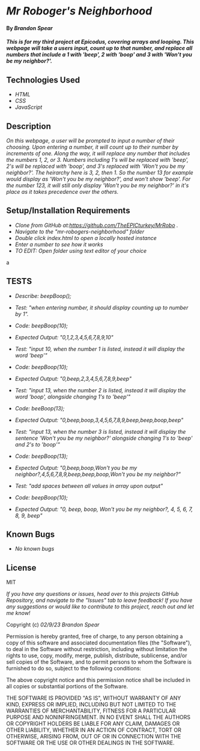 # _Mr Roboger's Neighborhood_

#### By _Brandon Spear_

#### _This is for my third project at Epicodus, covering arrays and looping. This webpage will take a users input, count up to that number, and replace all numbers that include a 1 with 'beep', 2 with 'boop' and 3 with 'Won't you be my neighbor?'._

## Technologies Used

* _HTML_
* _CSS_
* _JavaScript_

## Description

_On this webpage, a user will be prompted to input a number of their choosing. Upon entering a number, it will count up to their number by increments of one. Along the way, it will replace any number that includes the numbers 1, 2, or 3. Numbers including 1's will be replaced with 'beep', 2's will be replaced with 'boop', and 3's replaced with 'Won't you be my neighbor?'. The heirarchy here is 3, 2, then 1. So the number 13 for example would display as 'Won't you be my neighbor?', and won't show 'beep'. For the number 123, it will still only display 'Won't you be my neighbor?' in it's place as it takes precedence over the others._

## Setup/Installation Requirements

* _Clone from GitHub at:https://github.com/TheEPICturkey/MrRobo ._
* _Navigate to the "mr-robogers-neighborhood" folder_
* _Double click index.html to open a locally hosted instance_
* _Enter a number to see how it works_
* _TO EDIT: Open folder using text editor of your choice_

a
## TESTS

* _Describe: beepBoop();_

* _Test: "when entering number, it should display counting up to number by 1"._
* _Code: beepBoop(10);_
* _Expected Output: "0,1,2,3,4,5,6,7,8,9,10"_

* _Test: "input 10, when the number 1 is listed, instead it will display the word 'beep'"_
* _Code: beepBoop(10);_
* _Expected Output: "0,beep,2,3,4,5,6,7,8,9,beep"_

* _Test: "input 13, when the number 2 is listed, instead it will display the word 'boop', alongside changing 1's to 'beep'"_
* _Code: beeBoop(13);_
* _Expected Output: "0,beep,boop,3,4,5,6,7,8,9,beep,beep,boop,beep"_

* _Test: "input 13, when the number 3 is listed, instead it will display the sentence 'Won't you be my neighbor?' alongside changing 1's to 'beep' and 2's to 'boop'"_
* _Code: beepBoop(13);_
* _Expected Output: "0,beep,boop,Won't you be my neighbor?,4,5,6,7,8,9,beep,beep,boop,Won't you be my neighbor?"_

* _Test: "add spaces between all values in array upon output"_
* _Code: beepBoop(10);_
* _Expected Output: "0, beep, boop, Won't you be my neighbor?, 4, 5, 6, 7, 8, 9, beep"_



## Known Bugs

* _No known bugs_

## License

MIT

_If you have any questions or issues, head over to this projects GitHub Repository, and navigate to the "Issues" tab to leave feedback! If you have any suggestions or would like to contribute to this project, reach out and let me know!_

Copyright (c) _02/9/23_ _Brandon Spear_

Permission is hereby granted, free of charge, to any person obtaining a copy of this software and associated documentation files (the "Software"), to deal in the Software without restriction, including without limitation the rights to use, copy, modify, merge, publish, distribute, sublicense, and/or sell copies of the Software, and to permit persons to whom the Software is furnished to do so, subject to the following conditions:

The above copyright notice and this permission notice shall be included in all copies or substantial portions of the Software.

THE SOFTWARE IS PROVIDED "AS IS", WITHOUT WARRANTY OF ANY KIND, EXPRESS OR IMPLIED, INCLUDING BUT NOT LIMITED TO THE WARRANTIES OF MERCHANTABILITY, FITNESS FOR A PARTICULAR PURPOSE AND NONINFRINGEMENT. IN NO EVENT SHALL THE AUTHORS OR COPYRIGHT HOLDERS BE LIABLE FOR ANY CLAIM, DAMAGES OR OTHER LIABILITY, WHETHER IN AN ACTION OF CONTRACT, TORT OR OTHERWISE, ARISING FROM, OUT OF OR IN CONNECTION WITH THE SOFTWARE OR THE USE OR OTHER DEALINGS IN THE SOFTWARE.